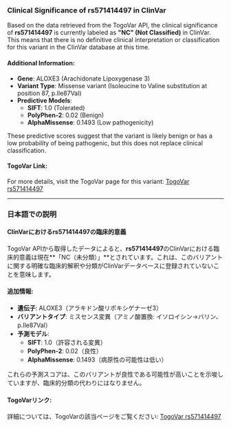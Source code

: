### Clinical Significance of rs571414497 in ClinVar

Based on the data retrieved from the TogoVar API, the clinical significance of **rs571414497** is currently labeled as **"NC" (Not Classified)** in ClinVar. This means that there is no definitive clinical interpretation or classification for this variant in the ClinVar database at this time.

#### Additional Information:
- **Gene**: ALOXE3 (Arachidonate Lipoxygenase 3)
- **Variant Type**: Missense variant (Isoleucine to Valine substitution at position 87, p.Ile87Val)
- **Predictive Models**:
  - **SIFT**: 1.0 (Tolerated)
  - **PolyPhen-2**: 0.02 (Benign)
  - **AlphaMissense**: 0.1493 (Low pathogenicity)

These predictive scores suggest that the variant is likely benign or has a low probability of being pathogenic, but this does not replace clinical classification.

#### TogoVar Link:
For more details, visit the TogoVar page for this variant: [TogoVar rs571414497](https://togovar.org/variant/tgv397740557)

---

### 日本語での説明

#### ClinVarにおけるrs571414497の臨床的意義

TogoVar APIから取得したデータによると、**rs571414497**のClinVarにおける臨床的意義は現在**「NC（未分類）」**とされています。これは、このバリアントに関する明確な臨床的解釈や分類がClinVarデータベースに登録されていないことを意味します。

#### 追加情報:
- **遺伝子**: ALOXE3（アラキドン酸リポキシゲナーゼ3）
- **バリアントタイプ**: ミスセンス変異（アミノ酸置換: イソロイシン→バリン、p.Ile87Val）
- **予測モデル**:
  - **SIFT**: 1.0（許容される変異）
  - **PolyPhen-2**: 0.02（良性）
  - **AlphaMissense**: 0.1493（病原性の可能性は低い）

これらの予測スコアは、このバリアントが良性である可能性が高いことを示唆していますが、臨床的分類の代わりにはなりません。

#### TogoVarリンク:
詳細については、TogoVarの該当ページをご覧ください: [TogoVar rs571414497](https://togovar.org/variant/tgv397740557)